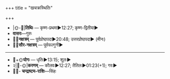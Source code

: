 +++
title = "खचक्रस्थितिः"

+++
- |🌞-🌛|**तिथिः** — कृष्ण-प्रथमा►12:27; कृष्ण-द्वितीया►  
- **वासरः**—गुरुः  
- 🌌🌛**नक्षत्रम्** — पूर्वप्रोष्ठपदा►20:48; उत्तरप्रोष्ठपदा► (मीनः)  
- 🌌🌞**सौर-नक्षत्रम्** — पूर्वफल्गुनी►  
___________________
- 🌛+🌞**योगः** — धृतिः►13:15; शूलः►  
- २|🌛-🌞|**करणम्** — कौलवः►12:27; तैतिलः►01:23(+1); गरः►  
- 🌌🌛- **चन्द्राष्टम-राशिः**—सिंहः  

